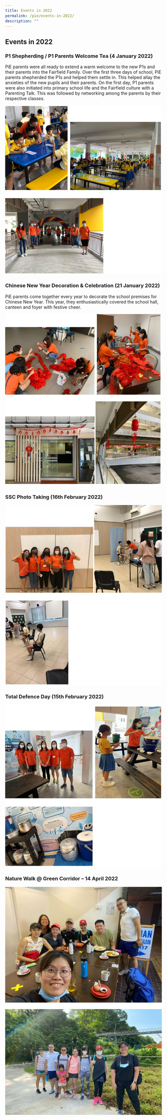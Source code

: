 ```yaml
---
title: Events in 2022
permalink: /pie/events-in-2022/
description: ""
---
```

## Events in 2022


### P1 Shepherding / P1 Parents Welcome Tea (4 January 2022)


PiE parents were all ready to extend a warm welcome to the new P1s and their parents into the Fairfield Family. Over the first three days of school, PiE parents shepherded the P1s and helped them settle in. This helped allay the anxieties of the new pupils and their parents. On the first day, P1 parents were also initiated into primary school life and the Fairfield culture with a Parenting Talk. This was followed by networking among the parents by their respective classes.

![](/images/PIE%20Events%202022/ffm%20events%20p1_1.jpeg)

### Chinese New Year Decoration & Celebration (21 January 2022)


PiE parents come together every year to decorate the school premises for Chinese New Year. This year, they enthusiastically covered the school hall, canteen and foyer with festive cheer.

![](/images/PIE%20Events%202022/ffm%20cny%20p1%20_4.jpeg)

### SSC Photo Taking (16th February 2022)

![](/images/PIE%20Events%202022/ffm%20ssc%20p1_1.jpeg)

### Total Defence Day (15th February 2022)

![](/images/PIE%20Events%202022/ffm_%20total%20defence.jpeg)

### Nature Walk @ Green Corridor – 14 April 2022

![](/images/PIE%20Events%202022/ffm%20nature%20walk.jpeg)